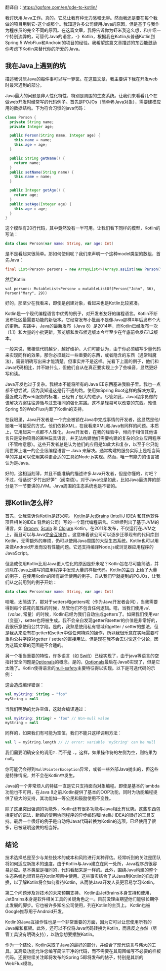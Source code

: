 翻译自：https://gofore.com/en/ode-to-kotlin/

我讨厌用Java工作。真的。它总让我有种无力感和无聊。然而我还是要在每个我做的项目用到它-这个或那个。我知道许多公司使用Java的原因，但是基于与我作为程序员的完全不同的原因。在这篇文章，我将告诉你为虾米我这么想，和介绍一个特别流弊的，可替代Java的语言，-》Kotlin，根据我在Kotlin从普通Kotlin到Spring 5 WebFlux和Android的项目的经验。我希望这篇文章描述的东西能鼓励你考虑下Kotlin来替代你的所爱的Java。

## 我在Java上遇到的坑

描述我讨厌Java的每件事可以写一箩筐。在这篇文章，我主要讲下我在开发web时最常遇到的部分。

Java最大的问题是非人性化特性，特别是周围的生态系统。让我们来看看几个在做web开发时经常写的代码例子。首先是POJOs（简单老Java对象），需要建模应用的数据结构。下为符合习惯的java代码：

```java
class Person {
  private String name;
  private Integer age;

  public Person(String name, Integer age) {
    this.name = name;
    this.age = age;
  }

  public String getName() {
    return name;
  }
  public setName(String name) {
    this.name = name;
  }

  public Integer getAge() {
    return age;
  }
  public setAge(Integer age) {
    this.age = age;
  }
}
```

这个模型有20行代码，其中竟然没有一半可用。让我们看下同样的模型，Kotlin的写法：

```kotlin
data class Person(var name: String, var age: Int)
```

是不是看起来很简单。那如何使用呢？我们来声明一个这种model类型的数组，首先Java：

```java
final List<Person> persons = new ArrayList<>(Arrays.asList(new Person("John", 36), new Person("Mary", 29)));
```

然后Kotlin:

```
val persons: MutableList<Person> = mutableListOf(Person("John", 36), Person("Mary", 29))
```

好的，那至少在我看来，即使是创建对象，看起来也是Kotlin比较紧凑。

Kotlin是一个现代编程语言中优秀的例子，对开发者友好的编程语言。Kotlin不断发布社区最需要功能的新版本。它经常发布小批而不是像Java那样X年后发布个大的更新。实践中，Java的最新发布（Java 8）是2014年，而Kotlin已经发布一次（1.1）和大量的小批更新，预览版和发布候选版本今年至少在年底前会发布1.2版本。

一般来说，我相信代码越少，越好维护。人们可能认为，由于你必须编写少量代码来实现同样的效果，那你必须跳过一些重要的东西，或者隐含的东西（通常叫魔法），需要明确写出来才能清楚。但事实并不是这样。光看下上面的例子，他们和Java代码相比，并不缺什么，但他们自从在真正要实现上少了些噪音，显然更好写和读。

Java开发也过于复杂。我根本不能将所有的Java EE东西塞进我脑子里。我也一点都不想尝试，因为我知道这是行不通的路。使用如Spring Boot这样的解决方案，最近成为做web服务的标准，已经有了很大的进步。尽管如此，Java程序员做的该解决方案往往遵循与过去相同的强化实践。这不是轻易可以改变的东西。难怪Spring 5的WebFlux内置了Kotlin的支持。

在我眼里，Java开发者是一个完全被锁在Java中完成事情的开发者，这显然是他/她唯一可接受的方式。他们依赖XML，在我看来XML和Java有同样的问题。本质上，它用起来一点都不人性化。Java开发者，在我的经验中，倾向于相信其他语言只是宠物项目的某种玩具语言，并无法构建他们需要构建的复杂的企业应用程序（不管啥意思）。这些开发者总是认为他们的应用是如此大和复杂，以至于它只能用世界上唯一的企业级编程语言— Java 来解决。通常构建的服务实际上是相当简单的并且可以使用某种更合适的工具如Node.js实现。然而，唯一有能力的语言被认为是Java。

好的，这相当刻薄，并且不能准确的描述许多Java开发者，但是你懂的，对吧？不过，俗话说"歹竹出好笋"（闽南语）。对于Java也是如此，比如Java最流弊的部分是下一节要讲的JVM。Java周围的生态系统也是不错的。

## 那Kotlin怎么样?

首先，让我告诉你Kotlin是虾米吧。 [Kotlin](https://kotlinlang.org/)是[JetBrains](https://www.jetbrains.com/) (IntelliJ IDEA 和其他软件项目相关的IDEs 背后的公司）写的一个现代编程语言。它继续列出了基于JVM的语言，如 [Groovy](https://en.wikipedia.org/wiki/Groovy_(programming_language)), [Scala](https://en.wikipedia.org/wiki/Scala_(programming_language)) 和 [Clojure](https://en.wikipedia.org/wiki/Clojure).Kotlin，在2011年发布，不仅运行在JVM之上，而且可以与Java[完全互操作](https://kotlinlang.org/docs/reference/java-interop.html) 。这意味着该公司可以逐步迁移现有的代码库到Kotlin，无需额外的麻烦，仍可以使用Java周围的大型生态系统。Kotlin也可以用来做Android开发而没有性能问题。它还支持编译Node.js或浏览器应用程序的JavaScript。

但造成使用Kotlin比用Java更人性化的原因是虾米呢？Kotlin旨在尽可能简洁，并消除在Java上编写的应用程序中发现大量的样板代码。Kotlin的[主页](https://kotlinlang.org/) 上给了大量的例子，在使用Kotlin的所有最佳使用的例子。自从我们早就提到的POJOs，让我们从之前用到的例子开始：

```kotlin
data class Person(var name: String, var age: Int)
```

哇哦，太简洁了。那对于setters和getters呢（作为Java开发者会问），当我需要得到每个该死的属性的时候，尽管他们不包含任何逻辑。嗯，当我们使用`val` （*value*, 常量）的时候，Kotlin已经为我们自动生成getters了。如果我们使用var（变量），setter也将被生成。我不会亲自发现getter和setter的价值是非常好的，我很乐意使用公共字段。是的，我熟悉使用私有领域和getter / setter的想法，但是我从来没有在getter和setter中做任何特殊的操作，所以我很乐意在实际需要时重构公共字段对getter / setter的直接用法。但是现在我不会去讨论这个讨论，因为这篇文章的范围是不合适的。

另一个相当重要的特性，许多语言（如 [Swift](https://en.wikipedia.org/wiki/Swift_programming_language)）已经实现了，由于java等语言的空指针安全问题是[Optionals](https://en.wikipedia.org/wiki/Option_type)的概念。是的，[Optionals](https://en.wikipedia.org/wiki/Option_type)最后在Java8实现了，但是它太晚了。Kotlin使得语言的[null-safety](https://kotlinlang.org/docs/reference/null-safety.html)主要特征得以实现。以下是可选代码的示例：

这会造成编译错误：

```kotlin
val myString: String = "foo"
myString = null
```

当我们明确的允许空值，这就会编译通过：

```kotlin
val myString: String? = "foo" // Non-null value
myString = null
```

同样的，如果我们有可能为空值，我们不能只这样调用方法：

```kotlin
val l = myString.length // // error: variable 'myString' can be null
```

我们需要明确安全的调用`?.` 而不是 `.`。这样，如果操作符的左侧为空，则结果为null。

你可能仍会得到`NullPointerException`异常，或者一些外部Java抛出的，但这些是特殊情况，并不会在Kotlin中发生。

Java的一个非常烦人的特征一直是它只支持面向对象编程。即使是基本的lambda功能也不可用，在Java 8之前.Kotlin提供了基本的OOP功能，同时为功能编程提供了极大的支持，其功能如一等公民和鼓励使用不变性。

除了这里突出强调的功能外，Kotlin还有很多功能与Java相比有优势。这些东西包括更好的语法，新颖的使用协同程序的异步编码和IntelliJ IDEA的很好的工具支持。最后一个很好的例子是自动将Java代码转换为Kotlin的选项。已经使用了很多，已被证明这做的相当好。

## 结论

技术选择总是至少与某些技术的成本和风险进行某种评估。经常听到的关注是团队将如何适应新技术的速度。由于Kotlin与Java建立在同一处所，Java程序员很容易适应。基本类型是相同的，代码看起来是一样的。此外，围绕Java构建的整个生态系统也很容易在Kotlin项目中使用。这些事实结合了从Java到Kotlin的自动转换，以了解Kotlin将会如何看待Kotlin，从而使Java开发人员更容易学习Kotlin。

第二个问题涉及对技术的未来预期支持。 Kotlin由JetBrains本身支持和使用，JetBrains本身是软件相关工具的关键角色之一。目前没理由期望他们能够长期停止发展的脚步。它也被许多知名公司使用，列在Kotlin的主页上。 Kotlin也被Google推荐用于Android开发。

Kotlin的Java互操作性也是一个非常重要的方面，因为它可以让您使用所有的Java库和框架。此外，还可以不仅将Java代码转换为Kotlin，而且反之亦然（尽管工具没有明确支持），以防您想要摆脱Kotlin。

作为一个结论，Kotlin采取了Java的最好的部分，并结合了现代语言与伟大的工具。其高级功能允许您编写简洁干净的代码，而不需要在其周围编写不必要的样板代码。还要继续关注即将发布的Spring 5即将发布的帖子，特别是其新的WebFlux模块。
